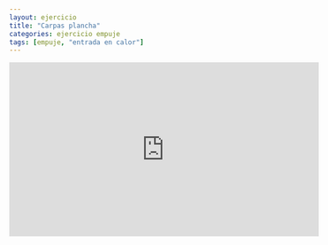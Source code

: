 ```yaml
---
layout: ejercicio
title: "Carpas plancha"
categories: ejercicio empuje
tags: [empuje, "entrada en calor"]
---
```


<div class="video-responsive">
<iframe width="560" height="315" src="https://www.youtube.com/embed/fJ6re9VfkqQ" title="YouTube video player" frameborder="0" allow="accelerometer; autoplay; clipboard-write; encrypted-media; gyroscope; picture-in-picture" allowfullscreen></iframe></div>
